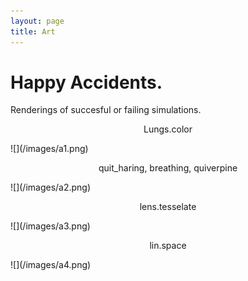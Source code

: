 ```yaml
---
layout: page
title: Art
---
```



# Happy Accidents.
Renderings of succesful or failing simulations.

<p align=center>  Lungs.color</p>
![](/images/a1.png)
<p align=center>  quit_haring, breathing, quiverpine </p>
![](/images/a2.png)
<p align=center>  lens.tesselate</p>
![](/images/a3.png)
<p align=center>  lin.space</p>
![](/images/a4.png)
